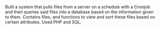 Built a system that pulls files from a server on a schedule with a Cronjob and then queries said files into a database based on the information given to them.
Contains files, and functions to view and sort these files based on certain attributes.
Used PHP and SQL.
